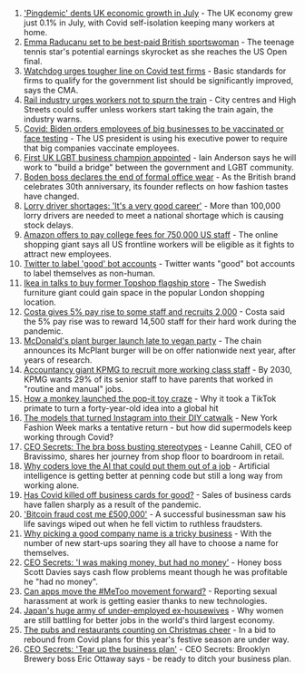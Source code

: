 1. ['Pingdemic' dents UK economic growth in July](https://www.bbc.co.uk/news/business-58502593?at_medium=RSS&at_campaign=KARANGA) - The UK economy grew just 0.1% in July, with Covid self-isolation keeping many workers at home.
2. [Emma Raducanu set to be best-paid British sportswoman](https://www.bbc.co.uk/news/business-58508806?at_medium=RSS&at_campaign=KARANGA) - The teenage tennis star's potential earnings skyrocket as she reaches the US Open final.
3. [Watchdog urges tougher line on Covid test firms](https://www.bbc.co.uk/news/business-58514414?at_medium=RSS&at_campaign=KARANGA) - Basic standards for firms to qualify for the government list should be significantly improved, says the CMA.
4. [Rail industry urges workers not to spurn the train](https://www.bbc.co.uk/news/business-58502589?at_medium=RSS&at_campaign=KARANGA) - City centres and High Streets could suffer unless workers start taking the train again, the industry warns.
5. [Covid: Biden orders employees of big businesses to be vaccinated or face testing](https://www.bbc.co.uk/news/world-us-canada-58508547?at_medium=RSS&at_campaign=KARANGA) - The US president is using his executive power to require that big companies vaccinate employees.
6. [First UK LGBT business champion appointed](https://www.bbc.co.uk/news/business-58503264?at_medium=RSS&at_campaign=KARANGA) - Iain Anderson says he will work to "build a bridge" between the government and LGBT community.
7. [Boden boss declares the end of formal office wear](https://www.bbc.co.uk/news/business-58488426?at_medium=RSS&at_campaign=KARANGA) - As the British brand celebrates 30th anniversary, its founder reflects on how fashion tastes have changed.
8. [Lorry driver shortages: 'It's a very good career'](https://www.bbc.co.uk/news/uk-england-suffolk-58503618?at_medium=RSS&at_campaign=KARANGA) - More than 100,000 lorry drivers are needed to meet a national shortage which is causing stock delays.
9. [Amazon offers to pay college fees for 750,000 US staff](https://www.bbc.co.uk/news/business-58509932?at_medium=RSS&at_campaign=KARANGA) - The online shopping giant says all US frontline workers will be eligible as it fights to attract new employees.
10. [Twitter to label 'good' bot accounts](https://www.bbc.co.uk/news/technology-58510594?at_medium=RSS&at_campaign=KARANGA) - Twitter wants "good" bot accounts to label themselves as non-human.
11. [Ikea in talks to buy former Topshop flagship store](https://www.bbc.co.uk/news/business-58508917?at_medium=RSS&at_campaign=KARANGA) - The Swedish furniture giant could gain space in the popular London shopping location.
12. [Costa gives 5% pay rise to some staff and recruits 2,000](https://www.bbc.co.uk/news/business-58504123?at_medium=RSS&at_campaign=KARANGA) - Costa said the 5% pay rise was to reward 14,500 staff for their hard work during the pandemic.
13. [McDonald's plant burger launch late to vegan party](https://www.bbc.co.uk/news/business-58498859?at_medium=RSS&at_campaign=KARANGA) - The chain announces its McPlant burger will be on offer nationwide next year, after years of research.
14. [Accountancy giant KPMG to recruit more working class staff](https://www.bbc.co.uk/news/business-58485825?at_medium=RSS&at_campaign=KARANGA) - By 2030, KPMG wants 29% of its senior staff to have parents that worked in "routine and manual" jobs.
15. [How a monkey launched the pop-it toy craze](https://www.bbc.co.uk/news/business-58408570?at_medium=RSS&at_campaign=KARANGA) - Why it took a TikTok primate to turn a forty-year-old idea into a global hit
16. [The models that turned Instagram into their DIY catwalk](https://www.bbc.co.uk/news/business-58474185?at_medium=RSS&at_campaign=KARANGA) - New York Fashion Week marks a tentative return - but how did supermodels keep working through Covid?
17. [CEO Secrets: The bra boss busting stereotypes](https://www.bbc.co.uk/news/business-58423705?at_medium=RSS&at_campaign=KARANGA) - Leanne Cahill, CEO of Bravissimo, shares her journey from shop floor to boardroom in retail.
18. [Why coders love the AI that could put them out of a job](https://www.bbc.co.uk/news/business-57914432?at_medium=RSS&at_campaign=KARANGA) - Artificial intelligence is getting better at penning code but still a long way from working alone.
19. [Has Covid killed off business cards for good?](https://www.bbc.co.uk/news/business-58419842?at_medium=RSS&at_campaign=KARANGA) - Sales of business cards have fallen sharply as a result of the pandemic.
20. ['Bitcoin fraud cost me £500,000'](https://www.bbc.co.uk/news/business-58424832?at_medium=RSS&at_campaign=KARANGA) - A successful businessman saw his life savings wiped out when he fell victim to ruthless fraudsters.
21. [Why picking a good company name is a tricky business](https://www.bbc.co.uk/news/business-58395924?at_medium=RSS&at_campaign=KARANGA) - With the number of new start-ups soaring they all have to choose a name for themselves.
22. [CEO Secrets: 'I was making money, but had no money'](https://www.bbc.co.uk/news/business-58319314?at_medium=RSS&at_campaign=KARANGA) - Honey boss Scott Davies says cash flow problems meant though he was profitable he "had no money".
23. [Can apps move the #MeToo movement forward?](https://www.bbc.co.uk/news/business-58260533?at_medium=RSS&at_campaign=KARANGA) - Reporting sexual harassment at work is getting easier thanks to new technologies.
24. [Japan's huge army of under-employed ex-housewives](https://www.bbc.co.uk/news/business-58301604?at_medium=RSS&at_campaign=KARANGA) - Why women are still battling for better jobs in the world's third largest economy.
25. [The pubs and restaurants counting on Christmas cheer](https://www.bbc.co.uk/news/business-58305616?at_medium=RSS&at_campaign=KARANGA) - In a bid to rebound from Covid plans for this year's festive season are under way.
26. [CEO Secrets: 'Tear up the business plan'](https://www.bbc.co.uk/news/business-58316843?at_medium=RSS&at_campaign=KARANGA) - CEO Secrets: Brooklyn Brewery boss Eric Ottaway says - be ready to ditch your business plan.
